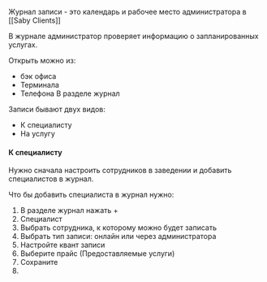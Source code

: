 Журнал записи - это календарь и рабочее место администратора в [[Saby Clients]]

В журнале администратор проверяет информацию о запланированных услугах.

 Открыть можно из:
- бэк офиса 
- Терминала 
- Телефона
В разделе журнал

Записи бывают двух видов:
- К специалисту
- На услугу

#### К специалисту
Нужно сначала настроить сотрудников в заведении и добавить специалистов в журнал.

Что бы добавить специалиста в журнал нужно:
1. В разделе журнал нажать +
2. Специалист
3. Выбрать сотрудника, к которому можно будет записать
4. Выбрать тип записи: онлайн или через администратора
5. Настройте квант записи
6. Выберите прайс (Предоставляемые услуги)
7. Сохраните
8. 
